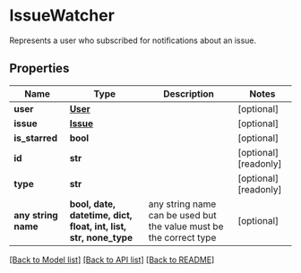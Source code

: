 # IssueWatcher

Represents a user who subscribed for notifications about an issue.

## Properties
Name | Type | Description | Notes
------------ | ------------- | ------------- | -------------
**user** | [**User**](User.md) |  | [optional] 
**issue** | [**Issue**](Issue.md) |  | [optional] 
**is_starred** | **bool** |  | [optional] 
**id** | **str** |  | [optional] [readonly] 
**type** | **str** |  | [optional] [readonly] 
**any string name** | **bool, date, datetime, dict, float, int, list, str, none_type** | any string name can be used but the value must be the correct type | [optional]

[[Back to Model list]](../README.md#documentation-for-models) [[Back to API list]](../README.md#documentation-for-api-endpoints) [[Back to README]](../README.md)


